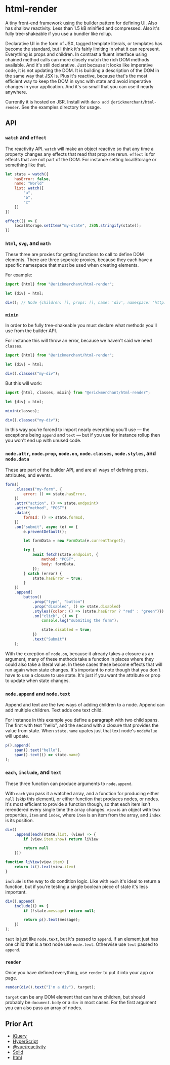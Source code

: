 # html-render

A tiny front-end framework using the builder pattern for defining UI. Also has shallow reactivity. Less than 1.5 kB minified and compressed. Also it's fully tree-shakeable if you use a bundler like rollup.

Declarative UI in the form of JSX, tagged template literals, or templates has become the standard, but I think it's fairly limiting in what it can represent. Everything is props and children. In contrast a fluent interface using chained method calls can more closely match the rich DOM methods available. And it's still declarative. Just because it looks like imperative code, it is not updating the DOM. It is building a description of the DOM in the same way that JSX is. Plus it's reactive, because that's the most efficient way to keep the DOM in sync with state and avoid imperative changes in your application. And it's so small that you can use it nearly anywhere.

Currently it is hosted on JSR. Install with `deno add @erickmerchant/html-render`. See the examples directory for usage.

## API

### `watch` and `effect`

The reactivity API. `watch` will make an object reactive so that any time a property changes any effects that read that prop are rerun. `effect` is for effects that are not part of the DOM. For instance setting localStorage or something like that.

```javascript
let state = watch({
	hasError: false,
	name: "World"
	list: watch([
		"a",
		"b",
		"c"
	])
})

effect(() => {
	localStorage.setItem("my-state", JSON.stringify(state));
})
```

### `html`, `svg`, and `math`

These three are proxies for getting functions to call to define DOM elements. There are three seperate proxies, because they each have a specific namespace that must be used when creating elements.

For example:

```javascript
import {html} from "@erickmerchant/html-render";

let {div} = html;

div(); // Node {children: [], props: [], name: 'div', namespace: 'http://www.w3.org/1999/xhtml'}
```

### `mixin`

In order to be fully tree-shakeable you must declare what methods you'll use from the builder API.

For instance this will throw an error, because we haven't said we need `classes`.

```javascript
import {html} from "@erickmerchant/html-render";

let {div} = html;

div().classes("my-div");
```

But this will work:

```javascript
import {html, classes, mixin} from "@erickmerchant/html-render";

let {div} = html;

mixin(classes);

div().classes("my-div");
```

In this way you're forced to import nearly everything you'll use — the exceptions being `append` and `text` — but if you use for instance rollup then you won't end up with unused code.

### `node.attr`, `node.prop`, `node.on`, `node.classes`, `node.styles`, and `node.data`

These are part of the builder API, and are all ways of defining props, attributes, and events.

```javascript
form()
	.classes("my-form", {
		error: () => state.hasError,
	})
	.attr("action", () => state.endpoint)
	.attr("method", "POST")
	.data({
		formId: () => state.formId,
	})
	.on("submit", async (e) => {
		e.preventDefault();

		let formData = new FormData(e.currentTarget);

		try {
			await fetch(state.endpoint, {
				method: "POST",
				body: formData,
			});
		} catch (error) {
			state.hasError = true;
		}
	})
	.append(
		button()
			.prop("type", "button")
			.prop("disabled", () => state.disabled)
			.styles({color: () => (state.hasError ? "red" : "green")})
			.on("click", () => {
				console.log("submiting the form");

				state.disabled = true;
			})
			.text("Submit")
	);
```

With the exception of `node.on`, because it already takes a closure as an argument, many of these methods take a function in places where they could also take a literal value. In these cases these become effects that will run again when state changes. It's important to note though that you don't have to use a closure to use state. It's just if you want the attribute or prop to update when state changes.

### `node.append` and `node.text`

Append and text are the two ways of adding children to a node. Append can add multiple children. Text adds one text child.

For instance in this example you define a paragraph with two child spans. The first with text "hello", and the second with a closure that provides the value from state. When `state.name` upates just that text node's `nodeValue` will update.

```javascript
p().append(
	span().text("hello"),
	span().text(() => state.name)
);
```

### `each`, `include`, and `text`

These three function can produce arguments to `node.append`.

With `each` you pass it a watched array, and a function for producing either `null` (skip this element), or either function that produces nodes, or nodes. It's most efficient to provide a function though, so that each item isn't rerendered every single time the array changes. `view` is an object with two properties, `item` and `index`, where `item` is an item from the array, and `index` is its position.

```javascript
div()
	.append(each(state.list, (view) => {
		if (view.item.show) return liView

		return null
	}))

function liView(view.item) {
	return li().text(view.item)
}

```

`include` is the way to do condition logic. Like with `each` it's ideal to return a function, but if you're testing a single boolean piece of state it's less important.

```javascript
div().append(
	include(() => {
		if (!state.message) return null;

		return p().text(message);
	})
);
```

`text` is just like `node.text`, but it's passed to `append`. If an element just has one child that is a text node use `node.text`. Otherwise use `text` passed to `append`.

### `render`

Once you have defined everything, use `render` to put it into your app or page.

```javascript
render(div().text("I'm a div"), target);
```

`target` can be any DOM element that can have children, but should probably be `document.body` or a `div` in most cases. For the first argument you can also pass an array of nodes.

## Prior Art

- [jQuery](https://github.com/jquery/jquery)
- [HyperScript](https://github.com/hyperhype/hyperscript)
- [@vue/reactivity](https://github.com/vuejs/core/tree/main/packages/reactivity)
- [Solid](https://www.solidjs.com/)
- [html](https://github.com/yoshuawuyts/html)
